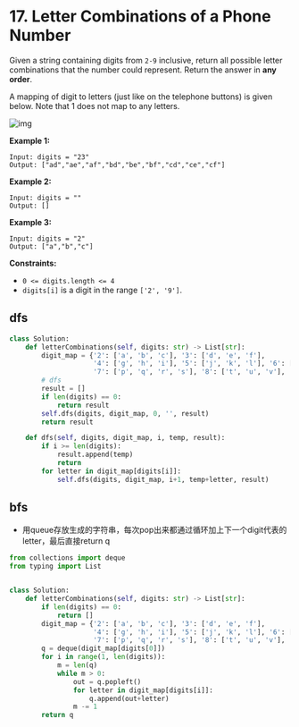 # 17. Letter Combinations of a Phone Number

Given a string containing digits from `2-9` inclusive, return all possible letter combinations that the number could represent. Return the answer in **any order**.

A mapping of digit to letters (just like on the telephone buttons) is given below. Note that 1 does not map to any letters.

![img](https://upload.wikimedia.org/wikipedia/commons/thumb/7/73/Telephone-keypad2.svg/200px-Telephone-keypad2.svg.png)



**Example 1:**

```
Input: digits = "23"
Output: ["ad","ae","af","bd","be","bf","cd","ce","cf"]
```

**Example 2:**

```
Input: digits = ""
Output: []
```

**Example 3:**

```
Input: digits = "2"
Output: ["a","b","c"]
```

 

**Constraints:**

- `0 <= digits.length <= 4`
- `digits[i]` is a digit in the range `['2', '9']`.



## dfs

```python
class Solution:
    def letterCombinations(self, digits: str) -> List[str]:
        digit_map = {'2': ['a', 'b', 'c'], '3': ['d', 'e', 'f'],
                     '4': ['g', 'h', 'i'], '5': ['j', 'k', 'l'], '6': ['m', 'n', 'o'],
                     '7': ['p', 'q', 'r', 's'], '8': ['t', 'u', 'v'], '9': ['w', 'x', 'y', 'z']}
        # dfs
        result = []
        if len(digits) == 0:
            return result
        self.dfs(digits, digit_map, 0, '', result)
        return result

    def dfs(self, digits, digit_map, i, temp, result):
        if i >= len(digits):
            result.append(temp)
            return
        for letter in digit_map[digits[i]]:
            self.dfs(digits, digit_map, i+1, temp+letter, result)
```



## bfs

- 用queue存放生成的字符串，每次pop出来都通过循环加上下一个digit代表的letter，最后直接return q

```python
from collections import deque
from typing import List


class Solution:
    def letterCombinations(self, digits: str) -> List[str]:
        if len(digits) == 0:
            return []
        digit_map = {'2': ['a', 'b', 'c'], '3': ['d', 'e', 'f'],
                     '4': ['g', 'h', 'i'], '5': ['j', 'k', 'l'], '6': ['m', 'n', 'o'],
                     '7': ['p', 'q', 'r', 's'], '8': ['t', 'u', 'v'], '9': ['w', 'x', 'y', 'z']}
        q = deque(digit_map[digits[0]])
        for i in range(1, len(digits)):
            m = len(q)
            while m > 0:
                out = q.popleft()
                for letter in digit_map[digits[i]]:
                    q.append(out+letter)
                m -= 1
        return q
```

